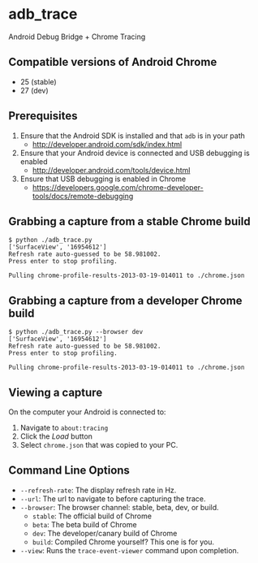 adb_trace
=========

Android Debug Bridge + Chrome Tracing

## Compatible versions of Android Chrome ##

* 25 (stable)
* 27 (dev)

## Prerequisites ##

1. Ensure that the Android SDK is installed and that `adb` is in your path
    * http://developer.android.com/sdk/index.html
1. Ensure that your Android device is connected and USB debugging is enabled
    * http://developer.android.com/tools/device.html
1. Ensure that USB debugging is enabled in Chrome
    * https://developers.google.com/chrome-developer-tools/docs/remote-debugging

## Grabbing a capture from a stable Chrome build ##

```
$ python ./adb_trace.py
['SurfaceView', '16954612']
Refresh rate auto-guessed to be 58.981002.
Press enter to stop profiling.

Pulling chrome-profile-results-2013-03-19-014011 to ./chrome.json
```

## Grabbing a capture from a developer Chrome build ##

```
$ python ./adb_trace.py --browser dev
['SurfaceView', '16954612']
Refresh rate auto-guessed to be 58.981002.
Press enter to stop profiling.

Pulling chrome-profile-results-2013-03-19-014011 to ./chrome.json

```

## Viewing a capture ##

On the computer your Android is connected to:

1. Navigate to `about:tracing`
1. Click the *Load* button
1. Select `chrome.json` that was copied to your PC.

## Command Line Options ##

* `--refresh-rate`: The display refresh rate in Hz.
* `--url`: The url to navigate to before capturing the trace. 
* `--browser`: The browser channel: stable, beta, dev, or build.
    * `stable`: The official build of Chrome
    * `beta`: The beta build of Chrome
    * `dev`: The developer/canary build of Chrome
    * `build`: Compiled Chrome yourself? This one is for you.
* `--view`: Runs the `trace-event-viewer` command upon completion.

